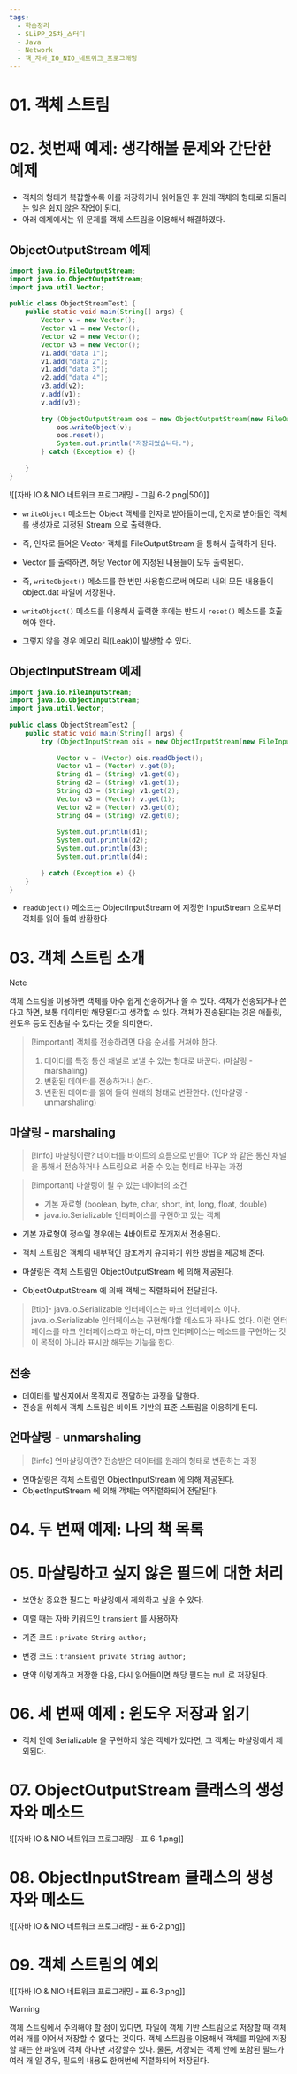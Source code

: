 ```yaml
---
tags:
  - 학습정리
  - SLiPP_25차_스터디
  - Java
  - Network
  - 책_자바_IO_NIO_네트워크_프로그래밍
---
```

# 01. 객체 스트림

# 02. 첫번째 예제: 생각해볼 문제와 간단한 예제

- 객체의 형태가 복잡할수록 이를 저장하거나 읽어들인 후 원래 객체의 형태로 되돌리는 일은 쉽지 않은 작업이 된다.
- 아래 예제에서는 위 문제를 객체 스트림을 이용해서 해결하였다.

## ObjectOutputStream 예제

```java
import java.io.FileOutputStream;  
import java.io.ObjectOutputStream;  
import java.util.Vector;  
  
public class ObjectStreamTest1 {  
    public static void main(String[] args) {  
        Vector v = new Vector();  
        Vector v1 = new Vector();  
        Vector v2 = new Vector();  
        Vector v3 = new Vector();  
        v1.add("data 1");  
        v1.add("data 2");  
        v1.add("data 3");  
        v2.add("data 4");  
        v3.add(v2);  
        v.add(v1);  
        v.add(v3);  
  
        try (ObjectOutputStream oos = new ObjectOutputStream(new FileOutputStream("/Users/kangbada/object.dat"))) {  
            oos.writeObject(v);  
            oos.reset();  
            System.out.println("저장되었습니다.");  
        } catch (Exception e) {}  
  
    }  
}
```

![[자바 IO & NIO 네트워크 프로그래밍 - 그림 6-2.png|500]]

- `writeObject` 메소드는 Object 객체를 인자로 받아들이는데, 인자로 받아들인 객체를 생성자로 지정된 Stream 으로 출력한다.
- 즉, 인자로 들어온 Vector 객체를 FileOutputStream 을 통해서 출력하게 된다.

- Vector 를 출력하면, 해당 Vector 에 지정된 내용들이 모두 출력된다.
- 즉, `writeObject()` 메소드를 한 번만 사용함으로써 메모리 내의 모든 내용들이 object.dat 파일에 저장된다.

- `writeObject()` 메소드를 이용해서 출력한 후에는 반드시 `reset()` 메소드를 호출해야 한다.
- 그렇지 않을 경우 메모리 릭(Leak)이 발생할 수 있다.

## ObjectInputStream 예제

```java
import java.io.FileInputStream;  
import java.io.ObjectInputStream;  
import java.util.Vector;  
  
public class ObjectStreamTest2 {  
    public static void main(String[] args) {  
        try (ObjectInputStream ois = new ObjectInputStream(new FileInputStream("/Users/kangbada/object.dat"))) {  
  
            Vector v = (Vector) ois.readObject();  
            Vector v1 = (Vector) v.get(0);  
            String d1 = (String) v1.get(0);  
            String d2 = (String) v1.get(1);  
            String d3 = (String) v1.get(2);  
            Vector v3 = (Vector) v.get(1);  
            Vector v2 = (Vector) v3.get(0);  
            String d4 = (String) v2.get(0);  
  
            System.out.println(d1);  
            System.out.println(d2);  
            System.out.println(d3);  
            System.out.println(d4);  
  
        } catch (Exception e) {}  
    }  
}
```

- `readObject()` 메소드는 ObjectInputStream 에 지정한 InputStream 으로부터 객체를 읽어 들여 반환한다.

# 03. 객체 스트림 소개

>[!note]
>객체 스트림을 이용하면 객체를 아주 쉽게 전송하거나 쓸 수 있다.
	객체가 전송되거나 쓴다고 하면, 보통 데이터만 해당된다고 생각할 수 있다.
	객체가 전송된다는 것은 애플릿, 윈도우 등도 전송될 수 있다는 것을 의미한다.

>[!important] 객체를 전송하려면 다음 순서를 거쳐야 한다.
> 1. 데이터를 특정 통신 채널로 보낼 수 있는 형태로 바꾼다. (마샬링 - marshaling)
> 2. 변환된 데이터를 전송하거나 쓴다.
> 3. 변환된 데이터를 읽어 들여 원래의 형태로 변환한다. (언마샬링 - unmarshaling)

## 마샬링 - marshaling

> [!Info] 마샬링이란?
> 데이터를 바이트의 흐름으로 만들어 TCP 와 같은 통신 채널을 통해서 전송하거나 스트림으로 써줄 수 있는 형태로 바꾸는 과정

>[!important] 마샬링이 될 수 있는 데이터의 조건
> - 기본 자료형 (boolean, byte, char, short, int, long, float, double)
> - java.io.Serializable 인터페이스를 구현하고 있는 객체

- 기본 자료형이 정수일 경우에는 4바이트로 쪼개져서 전송된다.
- 객체 스트림은 객체의 내부적인 참조까지 유지하기 위한 방법을 제공해 준다.

- 마샬링은 객체 스트림인 ObjectOutputStream 에 의해 제공된다.
- ObjectOutputStream 에 의해 객체는 직렬화되어 전달된다.

> [!tip]- java.io.Serializable 인터페이스는 마크 인터페이스 이다.
> java.io.Serializable 인터페이스는 구현해야할 메소드가 하나도 없다.
> 이런 인터페이스를 마크 인터페이스라고 하는데, 마크 인터페이스는 메소드를 구현하는 것이 목적이 아니라 표시만 해두는 기능을 한다.

## 전송

- 데이터를 발신지에서 목적지로 전달하는 과정을 말한다.
- 전송을 위해서 객체 스트림은 바이트 기반의 표준 스트림을 이용하게 된다.

## 언마샬링 - unmarshaling

> [!info] 언마샬링이란?
> 전송받은 데이터를 원래의 형태로 변환하는 과정

- 언마샬링은 객체 스트림인 ObjectInputStream 에 의해 제공된다.
- ObjectInputStream 에 의해 객체는 역직렬화되어 전달된다.


# 04. 두 번째 예제: 나의 책 목록

# 05. 마샬링하고 싶지 않은 필드에 대한 처리

- 보안상 중요한 필드는 마샬링에서 제외하고 싶을 수 있다.
- 이럴 때는 자바 키워드인 `transient` 를 사용하자.

- 기존 코드 : `private String author;`
- 변경 코드 : `transient private String author;`

- 만약 이렇게하고 저장한 다음, 다시 읽어들이면 해당 필드는 null 로 저장된다.


# 06. 세 번째 예제 : 윈도우 저장과 읽기

- 객체 안에 Serializable 을 구현하지 않은 객체가 있다면, 그 객체는 마샬링에서 제외된다.

# 07. ObjectOutputStream 클래스의 생성자와 메소드

![[자바 IO & NIO 네트워크 프로그래밍 - 표 6-1.png]]

# 08. ObjectInputStream 클래스의 생성자와 메소드

![[자바 IO & NIO 네트워크 프로그래밍 - 표 6-2.png]]

# 09. 객체 스트림의 예외

![[자바 IO & NIO 네트워크 프로그래밍 - 표 6-3.png]]

>[!warning]
>객체 스트림에서 주의해야 할 점이 있다면, 파일에 객체 기반 스트림으로 저장할 때 객체 여러 개를 이어서 저장할 수 없다는 것이다. 
>객체 스트림을 이용해서 객체를 파일에 저장할 때는 한 파일에 객체 하나만 저장할수 있다. 
>물론, 저장되는 객체 안에 포함된 필드가 여러 개 일 경우, 필드의 내용도 한꺼번에 직렬화되어 저장된다.
